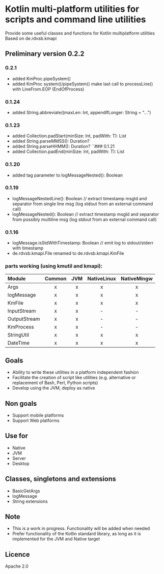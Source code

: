 # Kotlin multi-platform utilities for scripts and command line utilities
Provide some useful classes and functions for Kotlin multiplatform utilities 
Based on de.rdvsb.kmapi

## Preliminary version 0.2.2

### 0.2.1
* added KmProc.pipeSystem()
* added KmProc system()/pipeSystem() make last call to processLine() with LineFrom.EOP (EndOfProcess) 

### 0.1.24
* added String.abbreviate((maxLen: Int, appendIfLonger: String = "...")
### 0.1.23
* added Collection<T>.padStart(minSize: Int, padWith: T): List<T>
* added String.parseMMSS(): Duration?
* added String.parseHHMM(): Duration?
``### 0.1.21
* added Collection<T>.padEnd(minSize: Int, padWith: T): List<T>
### 0.1.20
* added tag parameter to logMessageNested(): Boolean
### 0.1.19
* logMessageNestedLine(): Boolean // extract timestamp msgId and separator from single line msg (log stdout from an external command call)
* logMessageNested(): Boolean // extract timestamp msgId and separator from possibly multiline msg (log stdout from an external command call)
### 0.1.16
 * logMessage.isStdWithTimestamp: Boolean // emit log to stdout/stderr with timestamp
 * de.rdvsb.kmapi.File renamed to de.rdvsb.kmapi.KmFile

### parts working (using kmutil and kmapi):

| Module | Common | JVM | NativeLinux | NativeMingw |
| :---   | :---:  | :---: | :---: | :---: |
| Args | x | x | x | x |
| logMessage | x | x | x | x |
| KmFile | x | x | x | x |
| InputStream | x | x | - | - |
| OutputStream | x | x | - | - |
| KmProcess | x | x | - | - |
| StringUtil | x | x | x | x |
| DateTime | x | x | x | x |

## Goals
 * Ability to write these utilities in a platform independent fashion
 * Facilitate the creation of script like utilities (e.g. alternative or replacement of Bash, Perl, Python scripts)
 * Develop using the JVM, deploy as native

## Non goals
 * Support mobile platforms
 * Support Web platforms

## Use for
 * Native
 * JVM
 * Server
 * Desktop

## Classes, singletons and extensions
 * BasicGetArgs
 * logMessage
 * String extensions 

## Note
 * This is a work in progress. Functionality will be added when needed
 * Prefer functionality of the Kotlin standard library, as long as it is implemented for the JVM and Native target

## Licence
Apache 2.0
